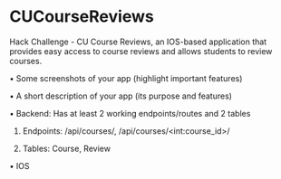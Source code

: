 # CUCourseReviews
Hack Challenge - CU Course Reviews, an IOS-based application that provides easy access to course reviews and allows students to review courses.

• Some screenshots of your app (highlight important features)

• A short description of your app (its purpose and features)

• Backend: Has at least 2 working endpoints/routes and 2 tables 

1. Endpoints: /api/courses/, /api/courses/\<int:course_id\>/

2. Tables: Course, Review

• IOS
